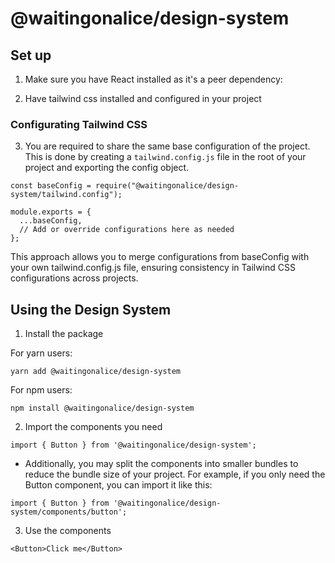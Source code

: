 # @waitingonalice/design-system

## Set up

1. Make sure you have React installed as it's a peer dependency:

2. Have tailwind css installed and configured in your project

### Configurating Tailwind CSS

3. You are required to share the same base configuration of the project. This is done by creating a `tailwind.config.js` file in the root of your project and exporting the config object.

```
const baseConfig = require("@waitingonalice/design-system/tailwind.config");

module.exports = {
  ...baseConfig,
  // Add or override configurations here as needed
};
```

This approach allows you to merge configurations from baseConfig with your own tailwind.config.js file, ensuring consistency in Tailwind CSS configurations across projects.

## Using the Design System

1. Install the package

For yarn users:

```
yarn add @waitingonalice/design-system
```

For npm users:

```
npm install @waitingonalice/design-system
```

2. Import the components you need

```
import { Button } from '@waitingonalice/design-system';
```

- Additionally, you may split the components into smaller bundles to reduce the bundle size of your project. For example, if you only need the Button component, you can import it like this:

```
import { Button } from '@waitingonalice/design-system/components/button';
```

3. Use the components

```
<Button>Click me</Button>
```
